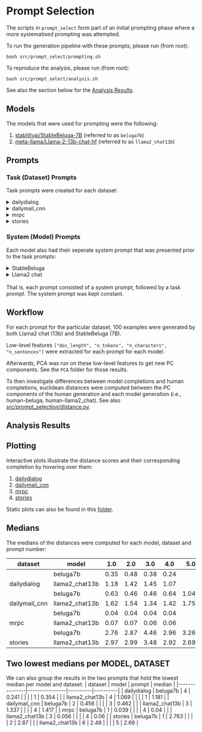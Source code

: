 # Prompt Selection
The scripts in `prompt_select` form part of an initial prompting phase where a more systematised prompting was attempted. 

To run the generation pipeline with these prompts, please run (from root):
```
bash src/prompt_select/prompting.sh
```

To reproduce the analysis, please run (from root): 
```
bash src/prompt_select/analysis.sh
```
See also the section below for the [Analysis Results](#analysis-results).

## Models
The models that were used for prompting were the following: 
1. [stabilityai/StableBeluga-7B](https://huggingface.co/stabilityai/StableBeluga-7B) (referred to as `beluga7b`)
2. [meta-llama/Llama-2-13b-chat-hf](https://huggingface.co/meta-llama/Llama-2-13b-chat-hf) (referred to as `llama2_chat13b`)


## Prompts
### Task (Dataset) Prompts 
Task prompts were created for each dataset: 
<details>
<summary>dailydialog</summary>

1. "respond to the final sentence: "
2. "continue this dialog: "
3. "finish this dialog: "
4. "continue writing the next sentence in this: "
</details>

<details>
<summary>dailymail_cnn</summary>

1. "summarize the main points of this article: "
2. "create a summary of the news article: "
3. "write a short summarized text of the news article: "
4. "summarize this: "
5. "what are the important parts of this article?: "
6. "write highlights for this article: "
</details>

<details>
<summary>mrpc</summary>

1. "paraphrase this text: "
2. "generate a sentence with a similar meaning: "
3. paraphrase this: "
4. "make a sentence that means the same as this: "
</details>

<details>
<summary>stories</summary>

1. "continue the story: "
2. "write a small text based on this story: "
3. "complete the text: "
4. "complete the story: "
5. "finish the story: "
6. "Make a story based on this writing prompt: "
</details>

### System (Model) Prompts
Each model also had their seperate system prompt that was presented prior to the task prompts:
<details>
<summary>StableBeluga</summary>

You are StableBeluga, an AI that follows instructions extremely well. Help as much as you can. Remember, be safe, and don't do anything illegal.

</details>

<details>
<summary>Llama2 chat </summary>

You are an AI, but you do not deviate from the task prompt, and you do not engage in small talk. Never begin your response with 'Sure, here is my response:' or anything of the like. It is important that you finish without getting cut off.

</details>
<br>
That is, each prompt consisted of a system prompt, followed by a task prompt. The system prompt was kept constant.


## Workflow
For each prompt for the particular dataset, 100 examples were generated by both Llama2 chat (13b) and StableBeluga (7B). 

Low-level features `["doc_length", "n_tokens", "n_characters", "n_sentences"]` were extracted for each prompt for each model.  

Afterwards, PCA was run on these low-level features to get new PC components. See the `PCA` folder for those results.

To then investigate differences between model completions and human completions, euclidean distances were computed between the PC components of the human generation and each model generation (i.e., human-beluga, human-llama2_chat). See also [src/prompt_selection/distance.py](https://github.com/rbroc/echo/blob/main/src/prompt_selection/distance.py).

## Analysis Results
## Plotting
Interactive plots illustrate the distance scores and their corresponding completion by hovering over them:
1. [dailydialog](https://htmlpreview.github.io/?https://github.com/rbroc/echo/blob/main/results/prompt_select/distance/all_PC_jitterplots/interactive/dailydialog.html)
2. [dailymail_cnn](https://htmlpreview.github.io/?https://github.com/rbroc/echo/blob/main/results/prompt_select/distance/all_PC_jitterplots/interactive/dailymail_cnn.html)
3. [mrpc](https://htmlpreview.github.io/?https://github.com/rbroc/echo/blob/main/results/prompt_select/distance/all_PC_jitterplots/interactive/mrpc.html)
4. [stories](https://htmlpreview.github.io/?https://github.com/rbroc/echo/blob/main/results/prompt_select/distance/all_PC_jitterplots/interactive/stories.html)

Static plots can also be found in this [folder](https://github.com/rbroc/echo/tree/main/results/prompt_select/distance/all_PC_jitterplots/static).

## Medians
The medians of the distances were computed for each model, dataset and prompt number:

| dataset       | model          |   1.0 |   2.0 |   3.0 |   4.0 | 5.0   | 6.0   |
|---------------|----------------|-------|-------|-------|-------|-------|-------|
|               | beluga7b       |  0.35 |  0.48 |  0.38 |  0.24 |       |       |
| dailydialog   | llama2_chat13b |  1.18 |  1.42 |  1.45 |  1.07 |       |       |
|               | beluga7b       |  0.63 |  0.46 |  0.46 |  0.64 | 1.047 | 0.673 |
| dailymail_cnn | llama2_chat13b |  1.62 |  1.54 |  1.34 |  1.42 | 1.753 | 1.977 |
|               | beluga7b       |  0.04 |  0.04 |  0.04 |  0.04 |       |       |
| mrpc          | llama2_chat13b |  0.07 |  0.07 |  0.06 |  0.06 |       |       |
|               | beluga7b       |  2.76 |  2.87 |  4.46 |  2.96 | 3.26  | 3.022 |
| stories       | llama2_chat13b |  2.97 |  2.99 |  3.48 |  2.92 | 2.69  | 2.48  |

## Two lowest medians per MODEL, DATASET
We can also group the results in the two prompts that hold the lowest median per model and dataset: 
| dataset       | model          |   prompt |   median |
|---------------|----------------|----------|----------|
| dailydialog   | beluga7b       |        4 |    0.241 |
|               |                |        1 |    0.354 |
|               | llama2_chat13b |        4 |    1.069 |
|               |                |        1 |    1.181 |
| dailymail_cnn | beluga7b       |        2 |    0.456 |
|               |                |        3 |    0.462 |
|               | llama2_chat13b |        3 |    1.337 |
|               |                |        4 |    1.417 |
| mrpc          | beluga7b       |        1 |    0.039 |
|               |                |        4 |    0.04  |
|               | llama2_chat13b |        3 |    0.056 |
|               |                |        4 |    0.06  |
| stories       | beluga7b       |        1 |    2.763 |
|               |                |        2 |    2.87  |
|               | llama2_chat13b |        6 |    2.48  |
|               |                |        5 |    2.69  |